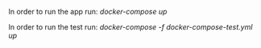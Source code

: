 In order to run the app run: *docker-compose up*

In order to run the test run: *docker-compose -f docker-compose-test.yml up*
